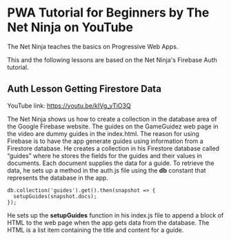 # PWA Tutorial for Beginners by The Net Ninja on YouTube

The Net Ninja teaches the basics on Progressive Web Apps.

This and the following lessons are based on the Net Ninja's Firebase Auth tutorial.

## Auth Lesson Getting Firestore Data

YouTube link: https://youtu.be/kIVg_yTiO3Q

The Net Ninja shows us how to create a collection in the database area of the Google Firebase website. The guides on the GameGuidez web page in the video are dummy guides in the index.html. The reason for using Firebase is to have the app generate guides using information from a Firestore database. He creates a collection in his Firestore database called “guides” where he stores the fields for the guides and their values in documents. Each document supplies the data for a guide. To retrieve the data, he sets up a method in the auth.js file using the __db__ constant that represents the database in the app.
```
db.collection('guides').get().then(snapshot => {
  setupGuides(snapshot.docs);
});
```
He sets up the __setupGuides__ function in his index.js file to append a block of HTML to the web page when the app gets data from the database. The HTML is a list item containing the title and content for a guide.
